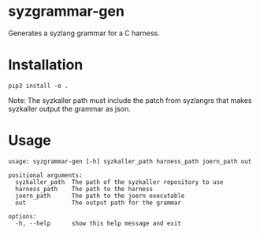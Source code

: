 # syzgrammar-gen

Generates a syzlang grammar for a C harness.

# Installation

`pip3 install -e .`

Note: The syzkaller path must include the patch from syzlangrs that makes syzkaller output the grammar as json.

# Usage

```
usage: syzgrammar-gen [-h] syzkaller_path harness_path joern_path out

positional arguments:
  syzkaller_path  The path of the syzkaller repository to use
  harness_path    The path to the harness
  joern_path      The path to the joern executable
  out             The output path for the grammar

options:
  -h, --help      show this help message and exit
```
